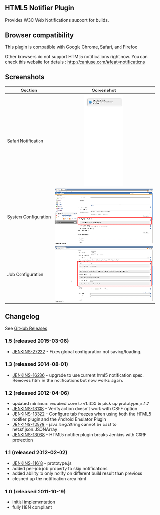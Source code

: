 ## HTML5 Notifier Plugin

Provides W3C Web Notifications support for builds.

## Browser compatibility

This plugin is compatible with Google Chrome, Safari, and Firefox

Other browsers do not support HTML5 notifications right now. You can check this website for details : http://caniuse.com/#feat=notifications

## Screenshots

| Section       | Screenshot    |
| ------------- |:-------------:|
| Safari Notification | ![Safari Notification](./docs/screenshot-notifications-1.3.png "Safari Notification") |
| System Configuration | ![System Configuration](./docs/screenshot-job-configure-1.1.png "System Configuration") |
| Job Configuration | ![Job Configuration](./docs/screenshot-configure-1.1.png "Job Configuration") |

## Changelog

See [GitHub Releases](https://github.com/jenkinsci/html5-notifier-plugin/releases)

### 1.5 (released 2015-03-06)

* [JENKINS-27222](https://issues.jenkins-ci.org/browse/JENKINS-27222) - Fixes global configuration not saving/loading.

### 1.3 (released 2014-08-01)

* [JENKINS-16236](https://issues.jenkins-ci.org/browse/JENKINS-13138) - upgrade to use current html5 notification spec. Removes html in the notifications but now works again.

### 1.2 (released 2012-04-06)

* updated minimum required core to v1.455 to pick up prototype.js:1.7
* [JENKINS-13138](https://issues.jenkins-ci.org/browse/JENKINS-13138) - Verify action doesn't work with CSRF option
* [JENKINS-13322](https://issues.jenkins-ci.org/browse/JENKINS-13322) - Configure tab freezes when using both the HTML5 notifier plugin and the Android Emulator Plugin
* [JENKINS-12538](https://issues.jenkins-ci.org/browse/JENKINS-12538) - java.lang.String cannot be cast to net.sf.json.JSONArray
* [JENKINS-13038](https://issues.jenkins-ci.org/browse/JENKINS-13038) - HTML5 notifier plugin breaks Jenkins with CSRF protection

### 1.1 (released 2012-02-02)

* [JENKINS-11618](https://issues.jenkins-ci.org/browse/JENKINS-11618) - prototype.js
* added per-job job property to skip notifications
* added ability to only notify on different build result than previous
* cleaned up the notification area html

### 1.0 (released 2011-10-19)

* initial implementation
* fully I18N compliant

